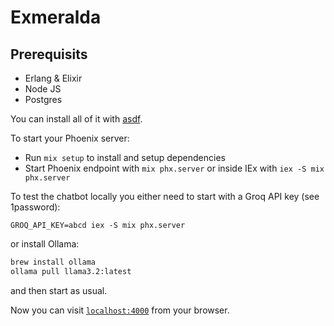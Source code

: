 # Exmeralda

## Prerequisits 

- Erlang & Elixir
- Node JS
- Postgres

You can install all of it with [asdf](https://github.com/asdf-vm/asdf). 


To start your Phoenix server:

  * Run `mix setup` to install and setup dependencies
  * Start Phoenix endpoint with `mix phx.server` or inside IEx with `iex -S mix phx.server`

To test the chatbot locally you either need to start with a Groq API key (see 1password):

`GROQ_API_KEY=abcd iex -S mix phx.server`

 or install Ollama:
 
```sh
brew install ollama 
ollama pull llama3.2:latest
```

and then start as usual.

Now you can visit [`localhost:4000`](http://localhost:4000) from your browser.

